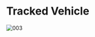 # Tracked Vehicle









![003](https://github.com/user-attachments/assets/3fd4e9c5-9811-491b-b19a-ad53ed998955)






























